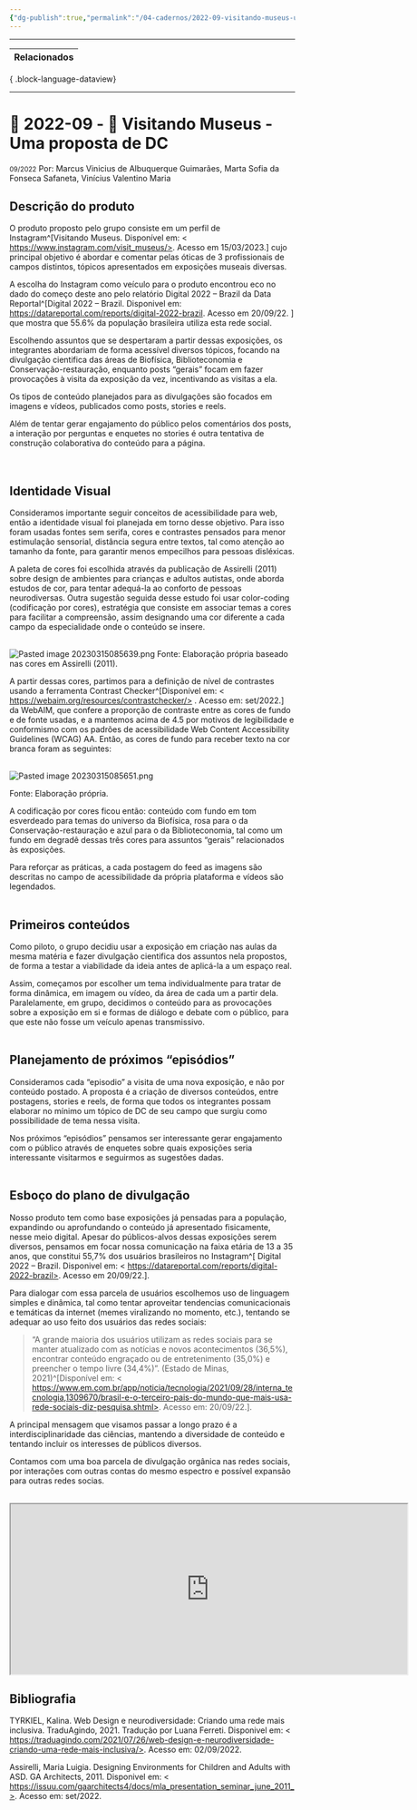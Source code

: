 ```yaml
---
{"dg-publish":true,"permalink":"/04-cadernos/2022-09-visitando-museus-uma-proposta-de-dc/","tags":["🧠️/📝️/🌲️"],"created":"2023-03-15T08:48:38.936-03:00","updated":"2023-04-26T11:12:08.861-03:00"}
---
```






***
| Relacionados |
| ------------ |

{ .block-language-dataview}
***

# 🌲️ 2022-09 - 📝️ Visitando Museus - Uma proposta de DC
<small>09/2022</small>
Por: Marcus Vinicius de Albuquerque Guimarães, Marta Sofia da Fonseca Safaneta, Vinícius Valentino Maria

## Descrição do produto 

O produto proposto pelo grupo consiste em um perfil de Instagram^[Visitando Museus. Disponível em: < https://www.instagram.com/visit_museus/>.  Acesso em 15/03/2023.] cujo principal objetivo é abordar e comentar pelas óticas de 3 profissionais de campos distintos, tópicos apresentados em exposições museais diversas. 

A escolha do Instagram como veículo para o produto encontrou eco no dado do começo deste ano pelo relatório Digital 2022 – Brazil da Data Reportal^[Digital 2022 – Brazil. Disponivel em: <https://datareportal.com/reports/digital-2022-brazil>. Acesso em 20/09/22. ] que mostra que 55.6% da população brasileira utiliza esta rede social. 

Escolhendo assuntos que se despertaram a partir dessas exposições, os integrantes abordariam de forma acessível diversos tópicos, focando na divulgação cientifica das áreas de Biofísica, Biblioteconomia e Conservação-restauração, enquanto posts “gerais” focam em fazer provocações à visita da exposição da vez, incentivando as visitas a ela.  

Os tipos de conteúdo planejados para as divulgações são focados em imagens e vídeos, publicados como posts, stories e reels.  

Além de tentar gerar engajamento do público pelos comentários dos posts, a interação por perguntas e enquetes no stories é outra tentativa de construção colaborativa do conteúdo para a página. <br><br><br>



 

## Identidade Visual  

Consideramos importante seguir conceitos de acessibilidade para web, então a identidade visual foi planejada em torno desse objetivo. Para isso foram usadas fontes sem serifa, cores e contrastes pensados para menor estimulação sensorial, distância segura entre textos, tal como atenção ao tamanho da fonte, para garantir menos empecilhos para pessoas disléxicas. 

A paleta de cores foi escolhida através da publicação de Assirelli (2011) sobre design de ambientes para crianças e adultos autistas, onde aborda estudos de cor, para tentar adequá-la ao conforto de pessoas neurodiversas. Outra sugestão seguida desse estudo foi usar color-coding (codificação por cores), estratégia que consiste em associar temas a cores para facilitar a compreensão, assim designando uma cor diferente a cada campo da especialidade onde o conteúdo se insere.   <br><br>



 ![Pasted image 20230315085639.png](/img/user/XX%20-%20Anexos/Pasted%20image%2020230315085639.png)
Fonte: Elaboração própria baseado nas cores em Assirelli (2011). 

A partir dessas cores, partimos para a definição de nível de contrastes usando a ferramenta Contrast Checker^[Disponível em: < https://webaim.org/resources/contrastchecker/> . Acesso em: set/2022.] da WebAIM, que confere a proporção de contraste entre as cores de fundo e de fonte usadas, e a mantemos acima de 4.5 por motivos de legibilidade e conformismo com os padrões de acessibilidade Web Content Accessibility Guidelines (WCAG) AA. Então, as cores de fundo para receber texto na cor branca foram as seguintes: <br>
<br>


 ![Pasted image 20230315085651.png](/img/user/XX%20-%20Anexos/Pasted%20image%2020230315085651.png)

Fonte: Elaboração própria. 

A codificação por cores ficou então: conteúdo com fundo em tom esverdeado para temas do universo da Biofísica, rosa para o da Conservação-restauração e azul para o da Biblioteconomia, tal como um fundo em degradê dessas três cores para assuntos “gerais” relacionados às exposições. 

Para reforçar as práticas, a cada postagem do feed as imagens são descritas no campo de acessibilidade da própria plataforma e vídeos são legendados. <br>
<br>


  

## Primeiros conteúdos 

Como piloto, o grupo decidiu usar a exposição em criação nas aulas da mesma matéria e fazer divulgação cientifica dos assuntos nela propostos, de forma a testar a viabilidade da ideia antes de aplicá-la a um espaço real. 

Assim, começamos por escolher um tema individualmente para tratar de forma dinâmica, em imagem ou vídeo, da área de cada um a partir dela. Paralelamente, em grupo, decidimos o conteúdo para as provocações sobre a exposição em si e formas de diálogo e debate com o público, para que este não fosse um veículo apenas transmissivo. <br>
<br>


 

## Planejamento de próximos “episódios” 

Consideramos cada “episodio” a visita de uma nova exposição, e não por conteúdo postado. A proposta é a criação de diversos conteúdos, entre postagens, stories e reels, de forma que todos os integrantes possam elaborar no mínimo um tópico de DC de seu campo que surgiu como possibilidade de tema nessa visita. 

Nos próximos “episódios” pensamos ser interessante gerar engajamento com o público através de enquetes sobre quais exposições seria interessante visitarmos e seguirmos as sugestões dadas. <br>
<br>


 

## Esboço do plano de divulgação 

Nosso produto tem como base exposições já pensadas para a população, expandindo ou aprofundando o conteúdo já apresentado fisicamente, nesse meio digital. Apesar do públicos-alvos dessas exposições serem diversos, pensamos em focar nossa comunicação na faixa etária de 13 a 35 anos, que constitui 55,7% dos usuários brasileiros no Instagram^[ Digital 2022 – Brazil. Disponivel em: < https://datareportal.com/reports/digital-2022-brazil>. Acesso em 20/09/22.]. 

 Para dialogar com essa parcela de usuários escolhemos uso de linguagem simples e dinâmica, tal como tentar aproveitar tendencias comunicacionais e temáticas da internet (memes viralizando no momento, etc.), tentando se adequar ao uso feito dos usuários das redes sociais:  

> “A grande maioria dos usuários utilizam as redes sociais para se manter atualizado com as notícias e novos acontecimentos (36,5%), encontrar conteúdo engraçado ou de entretenimento (35,0%) e preencher o tempo livre (34,4%)”.  (Estado de Minas, 2021)^[Disponível em: < https://www.em.com.br/app/noticia/tecnologia/2021/09/28/interna_tecnologia,1309670/brasil-e-o-terceiro-pais-do-mundo-que-mais-usa-rede-sociais-diz-pesquisa.shtml>. Acesso em: 20/09/22.]. 

A principal mensagem que visamos passar a longo prazo é a interdisciplinaridade das ciências, mantendo a diversidade de conteúdo e tentando incluir os interesses de públicos diversos. 

Contamos com uma boa parcela de divulgação orgânica nas redes sociais, por interações com outras contas do mesmo espectro e possível expansão para outras redes socias. <br>
<br>


<iframe src="https://www.instagram.com/visit_museus/"  width="700" height="300"></iframe>

## Bibliografia 

TYRKIEL, Kalina.  Web Design e neurodiversidade: Criando uma rede mais inclusiva. TraduAgindo, 2021. Tradução por Luana Ferreti. Disponivel em: < https://traduagindo.com/2021/07/26/web-design-e-neurodiversidade-criando-uma-rede-mais-inclusiva/>. Acesso em: 02/09/2022. 

Assirelli, Maria Luigia. Designing Environments for Children and Adults with ASD. GA Architects, 2011. Disponivel em: < https://issuu.com/gaarchitects4/docs/mla_presentation_seminar_june_2011_>. Acesso em: set/2022. <br>
<br>




